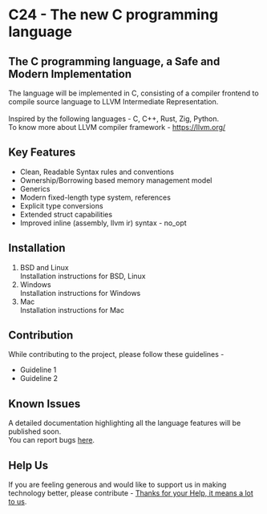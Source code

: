# C24 - The new C programming language
## The C programming language, a Safe and Modern Implementation

The language will be implemented in C, consisting of a compiler frontend to compile source language to LLVM Intermediate Representation. \
\
Inspired by the following languages - C, C++, Rust, Zig, Python. \
To know more about LLVM compiler framework - https://llvm.org/

## Key Features
* Clean, Readable Syntax rules and conventions
* Ownership/Borrowing based memory management model
* Generics
* Modern fixed-length type system, references
* Explicit type conversions
* Extended struct capabilities
* Improved inline (assembly, llvm ir) syntax - no_opt

## Installation
1. BSD and Linux \
    Installation instructions for BSD, Linux
2. Windows \
    Installation instructions for Windows
3. Mac \
    Installation instructions for Mac

## Contribution
While contributing to the project, please follow these guidelines -
* Guideline 1
* Guideline 2

## Known Issues
A detailed documentation highlighting all the language features will be published soon. \
You can report bugs [here](https://github.com/shashankms-dev).

## Help Us
If you are feeling generous and would like to support us in making technology better, please contribute - [Thanks for your Help, it means a lot to us](https://github.com/shashankms-dev "Help Us").
